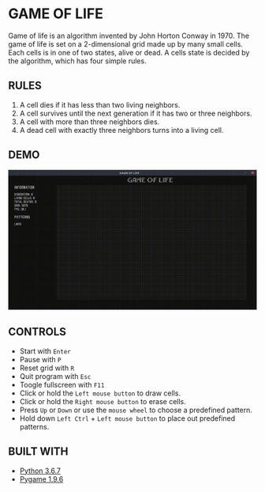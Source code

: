 # GAME OF LIFE

Game of life is an algorithm invented by John Horton Conway in 1970. The game of life is set on a 2-dimensional grid made up by many small cells. Each cells is in one of two states, alive or dead. A cells state is decided by the algorithm, which has four simple rules.

## RULES

1. A cell dies if it has less than two living neighbors.
2. A cell survives until the next generation if it has two or three neighbors.
3. A cell with more than three neighbors dies.
4. A dead cell with exactly three neighbors turns into a living cell.

## DEMO

![Demonstration of game of life](/assets/demo.gif)

## CONTROLS

- Start with `Enter`
- Pause with `P`
- Reset grid with `R`
- Quit program with `Esc`
- Toogle fullscreen with `F11`
- Click or hold the `Left mouse button` to draw cells.
- Click or hold the `Right mouse button` to erase cells.
- Press `Up` or `Down` or use the `mouse wheel` to choose a predefined pattern.
- Hold down `Left Ctrl` + `Left mouse button` to place out predefined patterns.

## BUILT WITH

- [Python 3.6.7](https://www.python.org/)
- [Pygame 1.9.6](https://www.pygame.org/)
